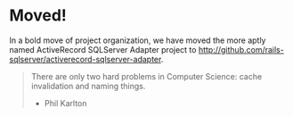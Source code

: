 
# Moved!

In a bold move of project organization, we have moved the more aptly named ActiveRecord SQLServer Adapter project to http://github.com/rails-sqlserver/activerecord-sqlserver-adapter.

> There are only two hard problems in Computer Science: cache invalidation and naming things.
> - Phil Karlton

